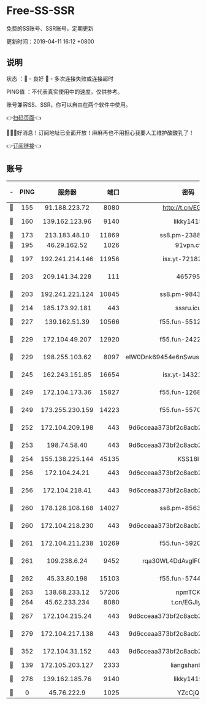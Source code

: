 # Free-SS-SSR

免费的SS账号、SSR账号，定期更新

更新时间：2019-04-11 16:12 +0800

## 说明

状态     ：🙂 - 良好 🙁 - 多次连接失败或连接超时

PING值   ：不代表真实使用中的速度，仅供参考。

账号兼容SS、SSR，你可以自由在两个软件中使用。

👉[扫码页面](https://liesauer.github.io/Free-SS-SSR/)👈

🎉🎉🎉好消息！订阅地址已全面开放！麻麻再也不用担心我要人工维护酸酸乳了！

👉[订阅链接](https://www.liesauer.net/yogurt/subscribe?ACCESS_TOKEN=DAYxR3mMaZAsaqUb)👈

## 账号

|-|PING|服务器|端口|密码|加密方式|区域|
|:----:|:----:|:-----:|-----:|:----:|:----:|:----:|
|🙂|155|91.188.223.72|8080|http://t.cn/EGJIyrl|rc4-md5|RU|
|🙂|160|139.162.123.96|9140|likky1415|aes-256-cfb|JP|
|🙂|173|213.183.48.10|11869|ss8.pm-23880741|rc4-md5|RU|
|🙂|195|46.29.162.52|1026|91vpn.cf|rc4-md5|RU|
|🙂|197|192.241.214.146|11956|isx.yt-72182350|aes-256-cfb|US|
|🙂|203|209.141.34.228|111|465795|aes-256-cfb|US|
|🙂|203|192.241.221.124|10845|ss8.pm-98432819|aes-256-cfb|US|
|🙂|214|185.173.92.181|443|sssru.icu|rc4-md5|RU|
|🙂|227|139.162.51.39|10566|f55.fun-55124662|aes-256-cfb|SG|
|🙂|229|172.104.49.207|12920|f55.fun-24228907|aes-256-cfb|SG|
|🙂|229|198.255.103.62|8097|eIW0Dnk69454e6nSwuspv9DmS201tQ0D|aes-256-cfb|US|
|🙂|245|162.243.151.85|16654|isx.yt-14321677|aes-256-cfb|US|
|🙂|249|172.104.173.36|15827|f55.fun-12684352|aes-256-cfb|SG|
|🙂|249|173.255.230.159|14223|f55.fun-55707067|aes-256-cfb|US|
|🙂|252|172.104.209.198|443|9d6cceaa373bf2c8acb22e60b6a58be6|aes-256-cfb|US|
|🙂|253|198.74.58.40|443|9d6cceaa373bf2c8acb22e60b6a58be6|aes-256-cfb|US|
|🙂|254|155.138.225.144|45135|KSS18l|rc4-md5|US|
|🙂|256|172.104.24.21|443|9d6cceaa373bf2c8acb22e60b6a58be6|aes-256-cfb|US|
|🙂|256|172.104.218.41|443|9d6cceaa373bf2c8acb22e60b6a58be6|aes-256-cfb|US|
|🙂|260|178.128.108.168|14027|ss8.pm-85636166|aes-256-cfb|SG|
|🙂|260|172.104.218.230|443|9d6cceaa373bf2c8acb22e60b6a58be6|aes-256-cfb|US|
|🙂|261|172.104.211.238|10269|f55.fun-59209585|aes-256-cfb|US|
|🙂|261|109.238.6.24|9452|rqa30WL4DdAvgIFG6Fs3znzTa|aes-256-cfb|FR|
|🙂|262|45.33.80.198|15103|f55.fun-57444781|aes-256-cfb|US|
|🙂|263|138.68.233.12|57206|npmTCK|rc4-md5|US|
|🙂|264|45.62.233.234|8080|t.cn/EGJIyrl|rc4-md5|CA|
|🙂|267|172.104.215.24|443|9d6cceaa373bf2c8acb22e60b6a58be6|aes-256-cfb|US|
|🙂|279|172.104.217.138|443|9d6cceaa373bf2c8acb22e60b6a58be6|aes-256-cfb|US|
|🙂|352|172.104.31.152|443|9d6cceaa373bf2c8acb22e60b6a58be6|aes-256-cfb|US|
|🙂|139|172.105.203.127|2333|liangshanbo|chacha20|JP|
|🙂|278|139.162.185.76|9140|likky1415|aes-256-cfb|DE|
|🙁|0|45.76.222.9|1025|YZcCjQ|rc4-md5|JP|
